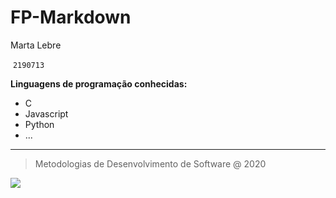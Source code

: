 # FP-Markdown

Marta Lebre

​	`2190713`



**Linguagens de programação conhecidas:**

* C
* Javascript
* Python
* ...

-----

> Metodologias de Desenvolvimento de Software @ 2020

![](C:\aaa\git\FP-Markdown\logo_ipl.png)

